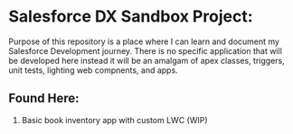 # Salesforce DX Sandbox Project:

Purpose of this repository is a place where I can learn and document my Salesforce Development journey. There is no specific application that will be developed here instead it will be an amalgam of apex classes, triggers, unit tests, lighting web compnents, and apps. 

## Found Here:
1. Basic book inventory app with custom LWC (WIP)

